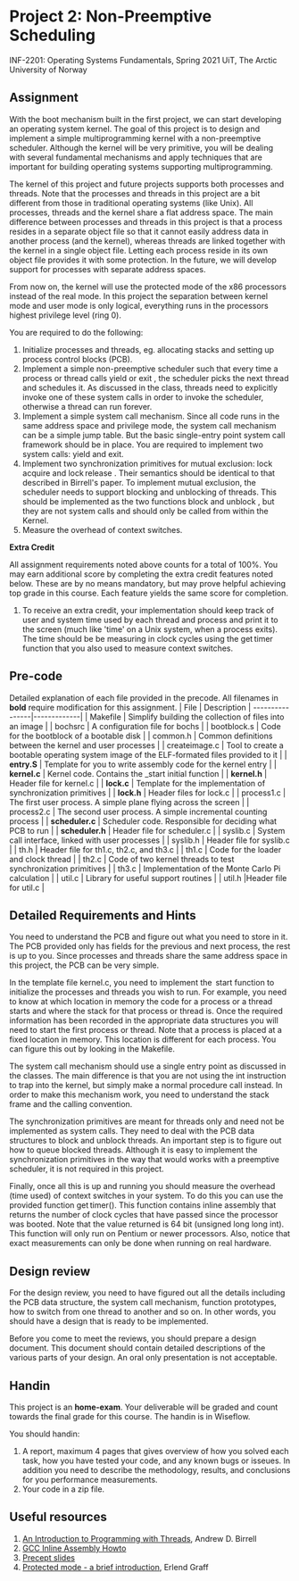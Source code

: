 # Project 2: Non-Preemptive Scheduling

INF-2201: Operating Systems Fundamentals,
Spring 2021
UiT, The Arctic University of Norway
 
 ## Assignment
 
With the boot mechanism built in the first project, we can start developing an operating system kernel. The goal of this project is to design and implement a simple multiprogramming kernel with a non-preemptive scheduler. Although the kernel will be very primitive, you will be dealing with several fundamental mechanisms and apply techniques that are important for building operating systems supporting multiprogramming.

The kernel of this project and future projects supports both processes and threads. Note that the processes and threads in this project are a bit different from those in traditional operating systems (like Unix). All processes, threads and the kernel share a flat address space. The main difference between processes and threads in this project is that a process resides in a separate object file so that it cannot easily address data in another process (and the kernel), whereas threads are linked together with the kernel in a single object file. Letting each process reside in its own object file provides it with some protection. In the future, we will develop support for processes with separate address spaces.

From now on, the kernel will use the protected mode of the x86 processors instead of the real mode. In this project the separation between kernel mode and user mode is only logical, everything runs in the processors highest privilege level (ring 0).

You are required to do the following: 
1. Initialize processes and threads, eg. allocating stacks and setting up process control blocks (PCB).
2. Implement a simple non-preemptive scheduler such that every time a process or thread calls yield or exit , the scheduler picks the next thread and schedules it. As discussed in the class, threads need to explicitly invoke one of these system calls in order to invoke the scheduler, otherwise a thread can run forever.
3. Implement a simple system call mechanism. Since all code runs in the same address space and privilege mode, the system call mechanism can be a simple jump table. But the basic single-entry point system call framework should be in place. You are required to implement two system calls: yield and exit.
4. Implement two synchronization primitives for mutual exclusion: lock acquire and lock release . Their semantics should be identical to that described in Birrell's paper. To implement mutual exclusion, the scheduler needs to support blocking and unblocking of threads. This should be implemented as the two functions block and unblock , but they are not system calls and should only be called from within the Kernel.
5. Measure the overhead of context switches.

**Extra Credit**

All assignment requirements noted above counts for a total of 100%. You may earn additional score by completing the extra credit features noted below. These are by no means mandatory, but may prove helpful achieving top grade in this course. Each feature yields the same score for completion.

1. To receive an extra credit, your implementation should keep track of user and system time used by each thread and process and print it to the screen (much like 'time' on a Unix system, when a process exits). The time should be be measuring in clock cycles using the get timer function that you also used to measure context switches.

## Pre-code

Detailed explanation of each file provided in the precode. All filenames in **bold** require modification for this assignment.
| File 	        | Description |
----------------|-------------|
| Makefile      |	Simplify building the collection of files into an image |
| bochsrc 	     | A configuration file for bochs | 
| bootblock.s   |	Code for the bootblock of a bootable disk |
| common.h      |	Common definitions between the kernel and user processes | 
| createimage.c |	Tool to create a bootable operating system image of the ELF-formated files provided to it |
| **entry.S**   |	Template for you to write assembly code for the kernel entry |
| **kernel.c**  | Kernel code. Contains the \_start initial function |
| **kernel.h**  | Header file for kernel.c |
| **lock.c** 	  | Template for the implementation of synchronization primitives |
| **lock.h** 	  | Header files for lock.c |
| process1.c    | The first user process. A simple plane flying across the screen |
| process2.c    | The second user process. A simple incremental counting process |
| **scheduler.c**	| Scheduler code. Responsible for deciding what PCB to run |
| **scheduler.h** | Header file for scheduler.c |
| syslib.c 	    | System call interface, linked with user processes |
| syslib.h 	    | Header file for syslib.c |
| th.h 	        | Header file for th1.c, th2.c, and th3.c |
| th1.c 	       | Code for the loader and clock thread |
| th2.c 	       | Code of two kernel threads to test synchronization primitives |
| th3.c 	       | Implementation of the Monte Carlo Pi calculation |
| util.c        |	Library for useful support routines |
| util.h 	      |Header file for util.c |

## Detailed Requirements and Hints

You need to understand the PCB and figure out what you need to store in it. The PCB provided only has fields for the previous and next process, the rest is up to you. Since processes and threads share the same address space in this project, the PCB can be very simple.

In the template file kernel.c, you need to implement the  start function to initialize the processes and threads you wish to run. For example, you need to know at which location in memory the code for a process or a thread starts and where the stack for that process or thread is. Once the required information has been recorded in the appropriate data structures you will need to start the first process or thread. Note that a process is placed at a fixed location in memory. This location is different for each process. You can figure this out by looking in the Makefile.

The system call mechanism should use a single entry point as discussed in the classes. The main difference is that you are not using the int instruction to trap into the kernel, but simply make a normal procedure call instead. In order to make this mechanism work, you need to understand the stack frame and the calling convention.

The synchronization primitives are meant for threads only and need not be implemented as system calls. They need to deal with the PCB data structures to block and unblock threads. An important step is to figure out how to queue blocked threads. Although it is easy to implement the synchronization primitives in the way that would works with a preemptive scheduler, it is not required in this project.

Finally, once all this is up and running you should measure the overhead (time used) of context switches in your system. To do this you can use the provided function get timer(). This function contains inline assembly that returns the number of clock cycles that have passed since the processor was booted. Note that the value returned is 64 bit (unsigned long long int). This function will only run on Pentium or newer processors. Also, notice that exact measurements can only be done when running on real hardware. 

## Design review

For the design review, you need to have figured out all the details including the PCB data structure, the system call mechanism, function prototypes, how to switch from one thread to another and so on. In other words, you should have a design that is ready to be implemented.

Before you come to meet the reviews, you should prepare a design document. This document should contain detailed descriptions of the various parts of your design. An oral only presentation is not acceptable. 

## Handin

This project is an **home-exam**. Your deliverable will be graded and count towards the final grade for this course. The handin is in Wiseflow. 

You should handin:
1. A report, maximum 4 pages that gives overview of how you solved each task, how you have tested your code, and any known bugs or isseues. In addition you need to describe the methodology, results, and conclusions for you performance measurements.
2. Your code in a zip file.

## Useful resources
1. [An Introduction to Programming with Threads](birrel.pdf), Andrew D. Birrell
2. [GCC Inline Assembly Howto](http://www.ibiblio.org/gferg/ldp/GCC-Inline-Assembly-HOWTO.html)
3. [Precept slides](P2-precepts.pptx)
4. [Protected mode - a brief introduction](protected-mode.pdf), Erlend Graff
